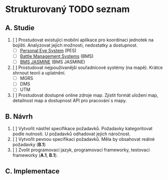# Strukturovaný TODO seznam
## A. Studie
1. [ ] Prostudovat existující mobilní aplikace pro koordinaci jednotek na bojišti. Analyzovat jejich možnosti, nedostatky a dostupnost.
    - [ ] [Personal Eye System](https://milsistemika.com/products-services/command-control/pes-personal-eye-system/) (PES)
    - [ ] [Battle Management Systems](https://www.leonardodrs.com/what-we-do/products-and-services/battle-management-systems/) (BMS)
    - [ ] [BMS JASMINE](https://www.teldat.com.pl/en/offer/products/systems/167-bms-jasmine.html) (BMS JASMINE)
2. [ ] Prostudovat nejpoužívanější souřadnicové systémy (na mapě). Krátce shrnout teorii a uplatnění.
    - [ ] MGRS
    - [ ] DMS
    - [ ] UTM
3. [ ] Prostudovat dostupné online zdroje map. Zjistit formát uložení map, detailnost map a dostupnost API pro pracování s mapy.

## B. Návrh
1. [ ] Vytvořit nástřel specifikace požadavků. Požadavky kategoritovat podle nutnosti. U požadavků odhadovat jejich náročnost.
2. [ ] Vytvořit pevnou specifikaci požadavků. Měla by obsahovat reálné požadavky (__B.1__)
3. [ ] Zvolit programovací jazyk, programovací frameworky, testovací frameworky (__A.1__, __B.1__).

## C. Implementace
